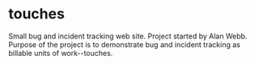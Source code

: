 # touches
Small bug and incident tracking web site.
Project started by Alan Webb. Purpose of the project is to demonstrate bug and incident tracking as billable units of work--touches.
